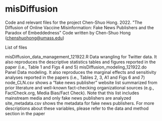 # misDiffusion

Code and relevant files for the project Chen-Shuo Hong. 2022. "The Diffusion of Online Vaccine Misinformation:  Fake News Publishers and the Paradox of Embeddedness"
Code written by Chen-Shuo Hong (chenshuohong@umass.edu)

List of files

misDiffusion_data_management_121922.R Data wrangling for Twitter data. It also reproduces the descriptive statistics tables and figures reported in the paper (i.e., Table 1 and Figs 4 and 5)
misDiffusion_modeling_121922.do Panel Data modeling. It also reproduces the marginal effects and sensitivity analyses reported in the papers (i.e., Tables 2, 3, A1 and Figs 6 and 7)
node_CLN.csv shows a “fake news publisher” website list summarized from prior literature and well-known fact-checking organizational sources (e.g., FactCheck.org, Media Bias/Fact Check). Note that this list includes mainstream media and only fake news publishers are analyzed
site_metadata.csv shows the metadata for fake news publishers. For more descriptions about these variables, please refer to the data and method section in the paper
